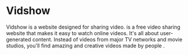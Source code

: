 # Vidshow
Vidshow is a website designed for sharing video. is a free video sharing website that makes it easy to watch online videos. It's all about user-generated content. Instead of videos from major TV networks and movie studios, you'll find amazing and creative videos made by people .
